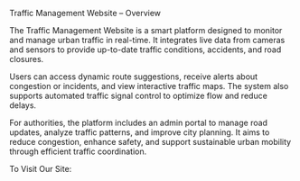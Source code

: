 Traffic Management Website – Overview

The Traffic Management Website is a smart platform designed to monitor and manage urban traffic in real-time. It integrates live data from cameras and sensors to provide up-to-date traffic conditions, accidents, and road closures.

Users can access dynamic route suggestions, receive alerts about congestion or incidents, and view interactive traffic maps. The system also supports automated traffic signal control to optimize flow and reduce delays.

For authorities, the platform includes an admin portal to manage road updates, analyze traffic patterns, and improve city planning. It aims to reduce congestion, enhance safety, and support sustainable urban mobility through efficient traffic coordination.


To Visit Our Site:
